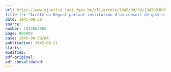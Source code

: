 ```yaml
---
url: https://www.ejustice.just.fgov.be/eli/arrete/1945/08/30/1945083005/justel
title-fr: "Arrêté du Régent portant institution d'un conseil de guerre en campagne (abrogé par ADR 31-01-1946, art. 1)"
date: 1945-08-30
source:
number: 1945083005
page: 888888
case: 1945-08-30/04
publication: 1945-09-21
starts:
modifies:
pdf-original:
pdf-consolidated:
---
```


